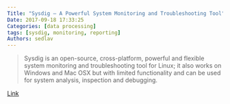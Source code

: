 ```yaml
---
Title: "Sysdig – A Powerful System Monitoring and Troubleshooting Tool"
Date: 2017-09-18 17:33:25
Categories: [data processing]
tags: [sysdig, monitoring, reporting]
Authors: sedlav
---
```


> Sysdig is an open-source, cross-platform, powerful and flexible system monitoring and troubleshooting tool for Linux; it also works on Windows and Mac OSX but with limited functionality and can be used for system analysis, inspection and debugging.

[Link](https://www.tecmint.com/sysdig-system-monitoring-and-troubleshooting-tool-for-linux/)
